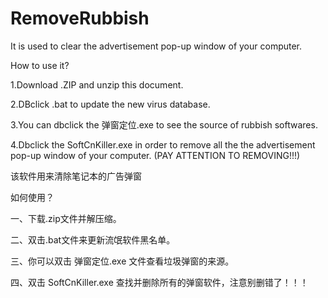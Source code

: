 # RemoveRubbish
It  is used to clear the advertisement pop-up window of your computer.

How to use it?

1.Download .ZIP and unzip this document.

2.DBclick .bat to update the new virus database.

3.You can dbclick the 弹窗定位.exe to see the source of rubbish softwares.

4.Dbclick the SoftCnKiller.exe in order to remove all the the advertisement pop-up window of your computer. 
(PAY ATTENTION TO REMOVING!!!)


该软件用来清除笔记本的广告弹窗

如何使用？

一、下载.zip文件并解压缩。

二、双击.bat文件来更新流氓软件黑名单。

三、你可以双击 弹窗定位.exe 文件查看垃圾弹窗的来源。

四、双击 SoftCnKiller.exe 查找并删除所有的弹窗软件，注意别删错了！！！
